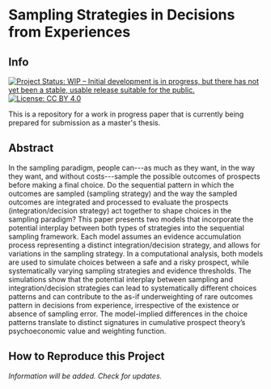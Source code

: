 # Sampling Strategies in Decisions from Experiences 

## Info

[![Project Status: WIP – Initial development is in progress, but there has not yet been a stable, usable release suitable for the public.](https://www.repostatus.org/badges/latest/wip.svg)](https://www.repostatus.org/#wip) [![License: CC BY 4.0](https://img.shields.io/badge/License-CC_BY_4.0-lightgrey.svg)](https://creativecommons.org/licenses/by/4.0/)

This is a repository for a work in progress paper that is currently being prepared for submission as a master's thesis.

## Abstract 

In the sampling paradigm, people can---as much as they want, in the way they want, and without costs---sample the possible outcomes of prospects before making a final choice. Do the sequential pattern in which the outcomes are sampled (sampling strategy) and the way the sampled outcomes are integrated and processed to evaluate the prospects (integration/decision strategy) act together to shape choices in the sampling paradigm? This paper presents two models that incorporate the potential interplay between both types of strategies into the sequential sampling framework. Each model assumes an evidence accumulation process representing a distinct integration/decision strategy, and allows for variations in the sampling strategy. In a computational analysis, both models are used to simulate choices between a safe and a risky prospect, while systematically varying sampling strategies and evidence thresholds. The simulations show that the potential interplay between sampling and integration/decision strategies can lead to systematically different choices patterns and can contribute to the as-if underweighting of rare outcomes pattern in decisions from experience, irrespective of the existence or absence of sampling error. The model-implied differences in the choice patterns translate to distinct signatures in cumulative prospect theory’s psychoeconomic value and weighting function.

## How to Reproduce this Project

*Information will be added. Check for updates.*
